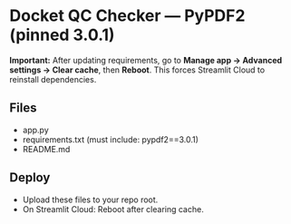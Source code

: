 
# Docket QC Checker — PyPDF2 (pinned 3.0.1)

**Important:** After updating requirements, go to **Manage app → Advanced settings → Clear cache**, then **Reboot**.
This forces Streamlit Cloud to reinstall dependencies.

## Files
- app.py
- requirements.txt (must include: pypdf2==3.0.1)
- README.md

## Deploy
- Upload these files to your repo root.
- On Streamlit Cloud: Reboot after clearing cache.
